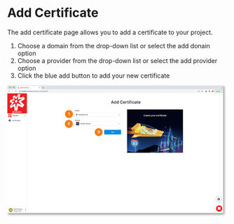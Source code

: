 # Add Certificate

The add certificate page allows you to add a certificate to your project.

1. Choose a domain from the drop-down list or select the add donain option
2. Choose a provider from the drop-down list or select the add provider option
3. Click the blue add button to add your new certificate


<a href="../../../images/infra-certificates-add-lg.jpg" target="_blank"><img src="../../../images/infra-certificates-add.jpg" style="margin: auto; display: block"></a>
	
	